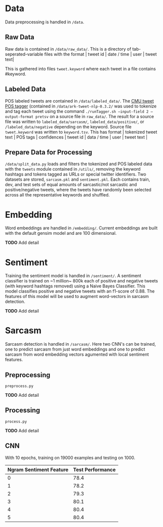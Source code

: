 # Data
Data preprocessing is handled in `/data`.

## Raw Data
Raw data is contained in `/data/raw_data/`. This is a directory of tab-seperated-variable files with the format
| tweet id | date / time | user | tweet text|

This is gathered into files `tweet.keyword` where each tweet in a file contains #keyword.

## Labeled Data
POS labeled tweets are contained in `/data/labeled_data/`. The [CMU tweet POS tagger](http://www.cs.cmu.edu/~ark/TweetNLP/) (contained in `/data/ark-tweet-nlp-0.3.2/` was used to tokenize and tag each tweet using the command `./runTagger.sh —input-field 2 —output-format pretsv` on a source file in `raw_data/`. The result for a source file was written to `labeled_data/sarcasm/`, `labeled_data/positive/`, or `/labeled_data/negative` depending on the keyword. Source file `tweet.keyword` was written to `keyword.tsv`. This has format
| tokenized tweet text | POS tags | confidences | tweet id | data / time | user | tweet text |

## Prepare Data for Processing
`/data/split_data.py` loads and filters the tokenized and POS labeled data with the `tweets` module contained in `/utils/`, removing the keyword hashtags and tokens tagged as URLs or special twitter identifiers. Two datasets are stored, `sarcasm.pkl` and `sentiment.pkl`. Each contains train, dev, and test sets of equal amounts of sarcastic/not sarcastic and positive/negative tweets, where the tweets have randomly been selected across all the representative keywords and shuffled.

# Embedding
Word embeddings are handled in `/embedding/`. Current embeddings are built with the default gensim model and are 100 dimensional.

**TODO** Add detail

# Sentiment
Training the sentiment model is handled in `/sentiment/`. A sentiment classifier is trained on ~1 million~ 800k each of positive and negative tweets (with keyword hashtags removed) using a Naive Bayes Classifier. This model classifies positive and negative tweets with an f1-score of 0.88. The features of this model will be used to augment word-vectors in sarcasm detection.

**TODO** Add detail

# Sarcasm
Sarcasm detection is handled in `/sarcasm/`. Here two CNN's can be trained, one to predict sarcasm from just word embeddings and one to predict sarcasm from word embedding vectors agumented with local sentiment features.

## Preprocessing
`preprocess.py` 

**TODO** Add detail

## Processing
`process.py`

**TODO** Add detail

## CNN

With 10 epochs, training on 19000 examples and testing on 1000.

| Ngram Sentiment Feature | Test Performance |
| ----------------------- |------------------| 
| 0 | 78.4 |
| 1 | 78.2 |
| 2 | 79.3 |
| 3 | 80.1 |
| 4 | 80.4 |
| 5 | 80.4 |
